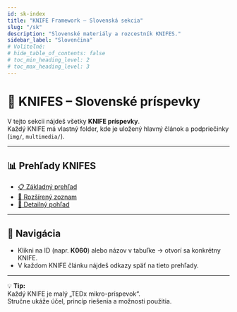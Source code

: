 ```yaml
---
id: sk-index
title: "KNIFE Framework – Slovenská sekcia"
slug: "/sk"
description: "Slovenské materiály a rozcestník KNIFES."
sidebar_label: "Slovenčina"
# Voliteľné:
# hide_table_of_contents: false
# toc_min_heading_level: 2
# toc_max_heading_level: 3
---
```


# 📘 KNIFES – Slovenské príspevky

V tejto sekcii nájdeš všetky **KNIFE príspevky**.  
Každý KNIFE má vlastný folder, kde je uložený hlavný článok a podpriečinky (`img/`, `multimedia/`).

---

## 📊 Prehľady KNIFES

- [📋 Základný prehľad](/sk/knifes/knifesOverview.md)  
- [📑 Rozšírený zoznam](/sk/knifes/KNIFE_Overview_List)  
- [📖 Detailný pohľad](/sk/knifes/KNIFE_Overview_Details)  

---

## 🧭 Navigácia

- Klikni na ID (napr. **K060**) alebo názov v tabuľke → otvorí sa konkrétny KNIFE.  
- V každom KNIFE článku nájdeš odkazy späť na tieto prehľady.

---

💡 **Tip:**  
Každý KNIFE je malý „TEDx mikro-príspevok“.  
Stručne ukáže účel, princíp riešenia a možnosti použitia.  
